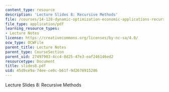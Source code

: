 ```yaml
---
content_type: resource
description: 'Lecture Slides 8: Recursive Methods'
file: /courses/14-128-dynamic-optimization-economic-applications-recursive-methods-spring-2003/45d9ce9a74eece0cb61f9d2678915286_slides8.pdf
file_type: application/pdf
learning_resource_types:
- Lecture Notes
license: https://creativecommons.org/licenses/by-nc-sa/4.0/
ocw_type: OCWFile
parent_title: Lecture Notes
parent_type: CourseSection
parent_uid: 27497903-4cc4-8d25-47e3-eaf246146ed2
resourcetype: Document
title: slides8.pdf
uid: 45d9ce9a-74ee-ce0c-b61f-9d2678915286
---
```

Lecture Slides 8: Recursive Methods